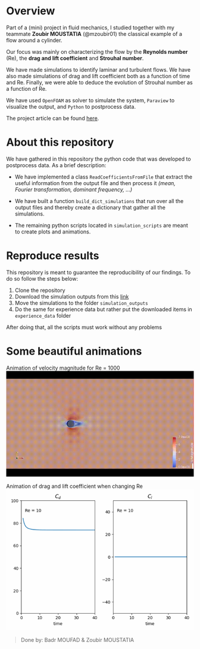 # Overview
Part of a (mini) project in fluid mechanics, I studied together with my teammate **Zoubir MOUSTATIA** 
(@mzoubir01) the classical example of a flow around a cylinder. 

Our focus was mainly on characterizing the flow by the **Reynolds number** (Re), 
the **drag and lift coefficient** and **Strouhal number**.

We have made simulations to identify laminar and turbulent flows.
We have also made simulations of drag and lift coefficient both as a function of time and Re.
Finally, we were able to deduce the evolution of Strouhal number as a function of Re.

We have used `OpenFOAM` as solver to simulate the system, `Paraview` to visualize the output,
and `Python` to postprocess data.

The project article can be found [here](article-fluid-mechanics.pdf).



# About this repository
We have gathered in this repository the python code that was developed to postprocess data. 
As a brief description:

- We have implemented a class `ReadCoefficientsFromFile` that extract the useful information 
from the output file and then process it *(mean, Fourier transformation, dominant frequency, …)*

- We have built a function `build_dict_simulations` that run over all the output files and 
thereby create a dictionary that gather all the simulations.

- The remaining python scripts located in `simulation_scripts` are meant to create plots and animations.



# Reproduce results
This repository is meant to guarantee the reproducibility of our findings. To do so follow the steps below:
1. Clone the repository
2. Download the simulation outputs from this [link](https://drive.google.com/drive/folders/1XzpBdKSqhBQ3qlluUzOHBqtRe3GKxTqs)
3. Move the simulations to the folder `simulation_outputs`
4. Do the same for experience data but rather put the downloaded items in `experience_data` folder

After doing that, all the scripts must work without any problems



# Some beautiful animations
Animation of velocity magnitude for Re = 1000
![ALT](screenshots/simulation-velocity-re-1000.gif)


Animation of drag and lift coefficient when changing Re
![ALT](screenshots/animation_Cd_Cl.gif)


> Done by: Badr MOUFAD & Zoubir MOUSTATIA
